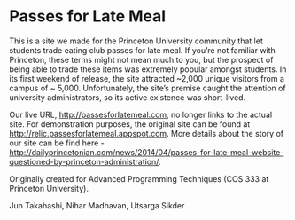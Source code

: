 Passes for Late Meal
====
This is a site we made for the Princeton University community that let students trade eating club passes for late meal. If you’re not familiar with Princeton, these terms might not mean much to you, but the prospect of being able to trade these items was extremely popular amongst students. In its first weekend of release, the site attracted ~2,000 unique visitors from a campus of ~ 5,000. Unfortunately, the site’s premise caught the attention of university administrators, so its active existence was short-lived. 

Our live URL, http://passesforlatemeal.com, no longer links to the actual site. For demonstration purposes, the original site can be found at http://relic.passesforlatemeal.appspot.com. More details about the story of our site can be find here - http://dailyprincetonian.com/news/2014/04/passes-for-late-meal-website-questioned-by-princeton-administration/.


Originally created for Advanced Programming Techniques (COS 333 at Princeton University).

Jun Takahashi,
Nihar Madhavan,
Utsarga Sikder

